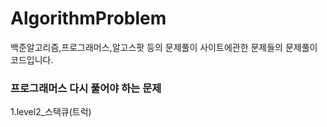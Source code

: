 # AlgorithmProblem
백준알고리즘,프로그래머스,알고스팟 등의 문제풀이 사이트에관한 문제들의 문제풀이 코드입니다.

### 프로그래머스 다시 풀어야 하는 문제
1.level2_스택큐(트럭)

